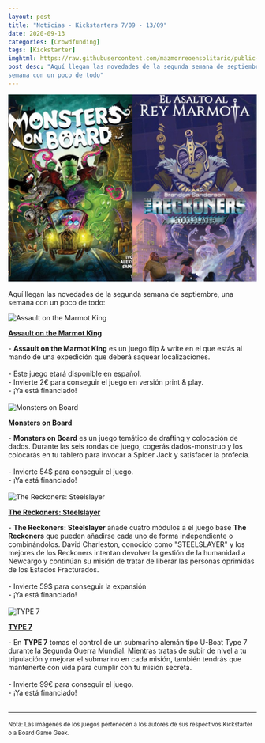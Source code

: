 ```yaml
---
layout: post
title: "Noticias - Kickstarters 7/09 - 13/09"
date: 2020-09-13
categories: [Crowdfunding]
tags: [Kickstarter]
imghtml: https://raw.githubusercontent.com/mazmorreoensolitario/public-images/master/crowdfunding/crowdfunding-20-0907-0913.jpg
post_desc: "Aquí llegan las novedades de la segunda semana de septiembre, una 
semana con un poco de todo"
---
```


![](https://raw.githubusercontent.com/mazmorreoensolitario/public-images/master/crowdfunding/crowdfunding-20-0907-0913.jpg)

Aquí llegan las novedades de la segunda semana de septiembre, una semana con un
poco de todo:

<div class="row">
    <div class="col-md-3">
        <img width="200" height="200"
            src="https://cf.geekdo-images.com/imagepage/img/1HRZ-W0MR-HIP6k6cyeHgK5cA-Y=/fit-in/900x600/filters:no_upscale():strip_icc()/pic5618807.jpg"
            class="img-thumbnail" alt="Assault on the Marmot King">
    </div>
    <div class="col-md-9">
        <p>
            <a target="_blank" 
                href="https://www.kickstarter.com/projects/printandfun/assault-on-the-marmot-king-flipandwrite-game?ref=mazmorreoensolitario">
            <strong>Assault on the Marmot King</strong>
            </a>
        </p>
        - <strong>Assault on the Marmot King</strong> es un juego flip & write
        en el que estás al mando de una expedición que deberá saquear
        localizaciones.
        <br>
        <br>
        - Este juego etará disponible en español.
        <br>
        - Invierte 2€ para conseguir el juego en versión print & play.
        <br>
        - ¡Ya está financiado!
    </div>
</div>
<br>

<div class="row">
    <div class="col-md-3">
        <img width="200" height="200"
            src="https://cf.geekdo-images.com/imagepage/img/XuxL-HbZtCaO79-PooSVerw3kMc=/fit-in/900x600/filters:no_upscale():strip_icc()/pic5052595.jpg"
            class="img-thumbnail" alt="Monsters on Board">
    </div>
    <div class="col-md-9">
        <p>
            <a target="_blank" 
                href="https://www.kickstarter.com/projects/512772051/monsters-on-board?ref=mazmorreoensolitario">
            <strong>Monsters on Board</strong>
            </a>
        </p>
        - <strong>Monsters on Board</strong> es un juego temático de drafting
          y colocación de dados. Durante las seis rondas de juego, cogerás
          dados-monstruo y los colocarás en tu tablero para invocar a Spider
          Jack y satisfacer la profecía.
        <br>
        <br>
        - Invierte 54$ para conseguir el juego.
        <br>
        - ¡Ya está financiado!
    </div>
</div>
<br>

<div class="row">
    <div class="col-md-3">
        <img width="200" height="200"
            src="https://cf.geekdo-images.com/imagepage/img/97vPCn7Ik_qk2va2QFHNi8xtGYY=/fit-in/900x600/filters:no_upscale():strip_icc()/pic5649514.jpg"
            class="img-thumbnail" alt="The Reckoners: Steelslayer">
    </div>
    <div class="col-md-9">
        <p>
            <a target="_blank" 
                href="https://www.kickstarter.com/projects/nauvoogames/the-reckoners-steelslayer?ref=mazmorreoensolitario">
            <strong>The Reckoners: Steelslayer</strong>
            </a>
        </p>
        - <strong>The Reckoners: Steelslayer</strong> añade cuatro módulos a el
        juego base <strong>The Reckoners</strong> que pueden añadirse cada uno
        de forma independiente o combinándolos. David Charleston, conocido como
        "STEELSLAYER" y los mejores de los Reckoners intentan devolver la
        gestión de la humanidad a Newcargo y continúan su misión de tratar de
        liberar las personas oprimidas de los Estados Fracturados.
        <br>
        <br>
        - Invierte 59$ para conseguir la expansión
        <br>
        - ¡Ya está financiado!
    </div>
</div>
<br>

<div class="row">
    <div class="col-md-3">
        <img width="200" height="200"
            src="https://ksr-ugc.imgix.net/assets/030/424/100/c28edf9561e8ad2c0069b499d58cb9e1_original.jpg?ixlib=rb-2.1.0&w=680&fit=max&v=1598930844&auto=format&frame=1&q=92&s=db8584f96f200fda06ab31c4f3f32f77"
            class="img-thumbnail" alt="TYPE 7">
    </div>
    <div class="col-md-9">
        <p>
            <a target="_blank" 
                href="https://www.kickstarter.com/projects/3dartlab/type-7-solitaire-and-2-player-submarine-warfare?ref=mazmorreoensolitario">
            <strong>TYPE 7</strong>
            </a>
        </p>
        - En <strong>TYPE 7</strong> tomas el control de un submarino alemán
        tipo U-Boat Type 7 durante la Segunda Guerra Mundial. Mientras tratas
        de subir de nivel a tu tripulación y mejorar el submarino en cada
        misión, también tendrás que mantenerte con vida para cumplir con tu
        misión secreta.
        <br>
        <br>
        - Invierte 99€ para conseguir el juego.
        <br>
        - ¡Ya está financiado!
    </div>
</div>
<br>

<hr>

<small>Nota: Las imágenes de los juegos pertenecen a los autores de sus
respectivos Kickstarter o a Board Game Geek.</small>
